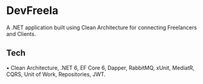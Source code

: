 # DevFreela

A .NET application built using Clean Architecture for connecting Freelancers and Clients.

## Tech 

• Clean Architecture, .NET 6, EF Core 6, Dapper, RabbitMQ, xUnit, MediatR, CQRS, Unit of Work, Repositories, JWT.